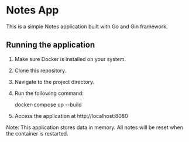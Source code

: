 # Notes App

This is a simple Notes application built with Go and Gin framework.

## Running the application

1. Make sure Docker is installed on your system.
2. Clone this repository.
3. Navigate to the project directory.
4. Run the following command:

   docker-compose up --build

5. Access the application at http://localhost:8080

Note: This application stores data in memory. All notes will be reset when the container is restarted.
